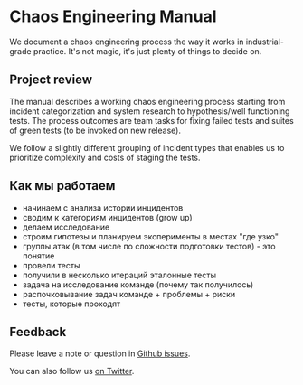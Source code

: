 # Chaos Engineering Manual

We document a chaos engineering process the way it works 
in industrial-grade practice. It's not magic, it's just 
plenty of things to decide on.

## Project review

The manual describes a working chaos engineering process starting 
from incident categorization and system research to 
hypothesis/well functioning tests. The process outcomes are team tasks 
for fixing failed tests and suites of green tests (to be invoked on new release).

We follow a slightly different grouping of incident types that enables us 
to prioritize complexity and costs of staging the tests.

## Как мы работаем

- начинаем с анализа истории инцидентов
- сводим к категориям инцидентов (grow up)
- делаем исследование
- строим гипотезы и планируем эксперименты в местах "где узко"
- группы атак (в том числе по сложности подготовки тестов) - это понятие 
- провели тесты 
- получили в несколько итераций эталонные тесты 
- задача на исследование команде (почему так получилось)
- распочковывание задач команде + проблемы + риски
- тесты, которые проходят

## Feedback 

Please leave a note or question in [Github issues](https://github.com/epogrebnyak/chaos-manual/issues).

You can also follow us [on Twitter](https://twitter.com/v10n10).
